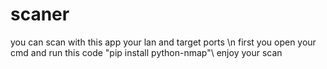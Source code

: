 # scaner
 you can scan with this app your lan and target ports \n
first you open your cmd and run this code "pip install python-nmap"\ 
enjoy your scan

